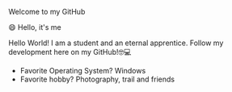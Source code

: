 <!--
**JeffersonLuizCruz/JeffersonLuizCruz** is a ✨ _special_ ✨ repository because its `README.md` (this file) appears on your GitHub profile.

Here are some ideas to get you started:

- 🔭 I’m currently working on ...
- 🌱 I’m currently learning ...
- 👯 I’m looking to collaborate on ...
- 🤔 I’m looking for help with ...
- 💬 Ask me about ...
- 📫 How to reach me: ...
- 😄 Pronouns: ...
- ⚡ Fun fact: ..
-->



 Welcome to my GitHub

😄 Hello, it's me

Hello World!
I am a student and an eternal apprentice.
Follow my development here on my GitHub!🤓💻


- Favorite Operating System? Windows
- Favorite hobby? Photography, trail and friends
